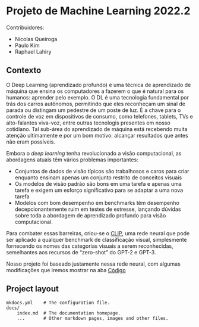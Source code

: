 # Projeto de Machine Learning 2022.2

Contribuidores:

- Nicolas Queiroga
- Paulo Kim
- Raphael Lahiry

## Contexto

O Deep Learning (aprendizado profundo) é uma técnica de aprendizado de máquina que ensina os computadores a fazerem o que é natural para os humanos: aprender pelo exemplo. O DL é uma tecnologia fundamental por trás dos carros autônomos, permitindo que eles reconheçam um sinal de parada ou distingam um pedestre de um poste de luz. É a chave para o controle de voz em dispositivos de consumo, como telefones, tablets, TVs e alto-falantes viva-voz, entre outras tecnologis presentes em nosso cotidiano. Tal sub-área do aprendizado de máquina está recebendo muita atenção ultimamente e por um bom motivo: alcançar resultados que antes não eram possíveis.

Embora o _deep learning_ tenha revolucionado a visão computacional, as abordagens atuais têm vários problemas importantes: 

* Conjuntos de dados de visão típicos são trabalhosos e caros para criar enquanto ensinam apenas um conjunto restrito de conceitos visuais
* Os modelos de visão padrão são bons em uma tarefa e apenas uma tarefa e exigem um esforço significativo para se adaptar a uma nova tarefa 
* Modelos com bom desempenho em benchmarks têm desempenho decepcionantemente ruim em testes de estresse, lançando dúvidas sobre toda a abordagem de aprendizado profundo para visão computacional.

Para combater essas barreiras, criou-se o [CLIP](https://openai.com/blog/clip/), uma rede neural que pode ser aplicado a qualquer benchmark de classificação visual, simplesmente fornecendo os nomes das categorias visuais a serem reconhecidas, semelhantes aos recursos de “zero-shot” do GPT-2 e GPT-3.

Nosso projeto foi baseado justamente nessa rede neural, com algumas modificações que iremos mostrar na aba [Código](code_part1.md)




## Project layout

    mkdocs.yml    # The configuration file.
    docs/
        index.md  # The documentation homepage.
        ...       # Other markdown pages, images and other files.
